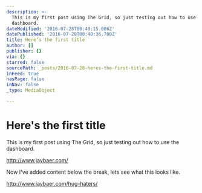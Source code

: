 ```yaml
---
description: >-
  This is my first post using The Grid, so just testing out how to use the
  dashboard.
dateModified: '2016-07-28T00:40:15.006Z'
datePublished: '2016-07-28T00:40:36.700Z'
title: Here’s the first title
author: []
publisher: {}
via: {}
starred: false
sourcePath: _posts/2016-07-28-heres-the-first-title.md
inFeed: true
hasPage: false
inNav: false
_type: MediaObject

---
```

# Here's the first title

This is my first post using The Grid, so just testing out how to use the dashboard.

http://www.jaybaer.com/

Now I've added content below the break, lets see what this looks like.

http://www.jaybaer.com/hug-haters/